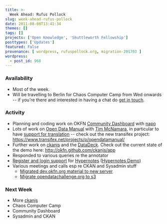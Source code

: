 ```yaml
---
title: >-
  Week Ahead: Rufus Pollock
slug: week-ahead-rufus-pollock
date: 2011-08-08T13:41:34
themes: []
tags: []
projects: ['Open Knowledge', 'Shuttleworth Fellowship']
posttypes: ['Updates']
featured: False
provenance: [ wordpress, rufuspollock.org, migration-201703 ]
wordpress:
  - post_id: 968
---
```


### Availability

* Most of the week.
* Will be travelling to Berlin for Chaos Computer Camp from Wed onwards -- if you're there and interested in having a chat do [get in touch][contact].

### Activity

* Planning and coding work on OKFN [Community Dashboard][] with [napo][]
* Lots of work on [Open Data Manual][odm] with [Tim McNamara][], in particular to have [support for translation][i18n-issue] -- check out the new transifex project: <https://www.transifex.net/projects/p/opendatamanual/>
* Further work on [ckanjs][] and the [DataDeck][]. Check out the current state of the demo here: <http://okfn.github.com/ckanjs/app>
* Responded to various queries re the annotator
* [Register and login support][issue-11] for [Hypernotes][] ([Hypernotes Demo][])
* Various meetings and calls esp re CKAN and Sysadmin stuff
  * [Migrated dev.okfn.org material to new server](http://trac.okfn.org/ticket/858)
  * [Migrate opendatachallenge.org to s3](http://trac.okfn.org/ticket/857)

### Next Week

* More [ckanjs][]
* Chaos Computer Camp
* Community Dashboard
* Sysadmin and CKAN

[contact]: http://okfn.org/members/rgrp
[DataDeck]: http://wiki.ckan.net/DataDeck
[ckanjs]: http://github.com/okfn/ckanjs
[Hypernotes]: http://github.com/okfn/hypernotes
[Hypernotes Demo]: http://hypernotes.dev.okfn.org/static/app/index.html
[issue-11]: https://github.com/okfn/hypernotes/issues/11
[Tim McNamara]: http://okfn.org/members/timmcnamara/
[odm]: http://opendatamanual.org/
[i18n-issue]: https://github.com/okfn/opendatamanual/issues/15
[Community Dashboard]: http://wiki.okfn.org/Community_Dashboard
[napo]: http://okfn.org/members/napo

